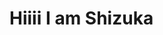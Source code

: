 <!DOCTYPE html>
<html lang="en">
<head>
    <meta charset="UTF-8">
    <meta name="viewport" content="width=device-width, initial-scale=1.0">
    <title>Web Dev</title>
</head>
<body>
    <h1> Hiiii I am Shizuka</h1>
  
</body>
</html>
